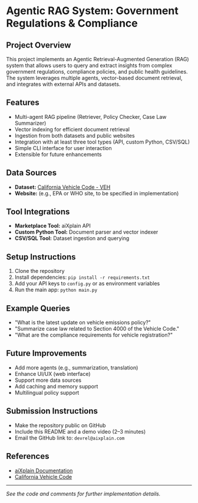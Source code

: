 # Agentic RAG System: Government Regulations & Compliance

## Project Overview
This project implements an Agentic Retrieval-Augmented Generation (RAG) system that allows users to query and extract insights from complex government regulations, compliance policies, and public health guidelines. The system leverages multiple agents, vector-based document retrieval, and integrates with external APIs and datasets.

## Features
- Multi-agent RAG pipeline (Retriever, Policy Checker, Case Law Summarizer)
- Vector indexing for efficient document retrieval
- Ingestion from both datasets and public websites
- Integration with at least three tool types (API, custom Python, CSV/SQL)
- Simple CLI interface for user interaction
- Extensible for future enhancements

## Data Sources
- **Dataset:** [California Vehicle Code - VEH](https://leginfo.legislature.ca.gov/faces/codesTOCSelected.xhtml?tocCode=VEH&tocTitle=+Vehicle+Code+-+VEH)
- **Website:** (e.g., EPA or WHO site, to be specified in implementation)

## Tool Integrations
- **Marketplace Tool:** aiXplain API
- **Custom Python Tool:** Document parser and vector indexer
- **CSV/SQL Tool:** Dataset ingestion and querying

## Setup Instructions
1. Clone the repository
2. Install dependencies: `pip install -r requirements.txt`
3. Add your API keys to `config.py` or as environment variables
4. Run the main app: `python main.py`

## Example Queries
- "What is the latest update on vehicle emissions policy?"
- "Summarize case law related to Section 4000 of the Vehicle Code."
- "What are the compliance requirements for vehicle registration?"

## Future Improvements
- Add more agents (e.g., summarization, translation)
- Enhance UI/UX (web interface)
- Support more data sources
- Add caching and memory support
- Multilingual policy support

## Submission Instructions
- Make the repository public on GitHub
- Include this README and a demo video (2–3 minutes)
- Email the GitHub link to: `devrel@aixplain.com`

## References
- [aiXplain Documentation](https://docs.aixplain.com/)
- [California Vehicle Code](https://leginfo.legislature.ca.gov/faces/codesTOCSelected.xhtml?tocCode=VEH&tocTitle=+Vehicle+Code+-+VEH)

---

*See the code and comments for further implementation details.* 